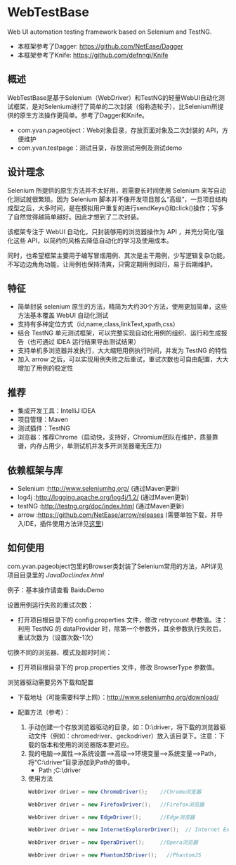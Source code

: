 # WebTestBase

Web UI automation testing framework based on Selenium and TestNG.

* 本框架参考了Dagger: https://github.com/NetEase/Dagger
* 本框架参考了Knife: https://github.com/defnngj/Knife

## 概述

  WebTestBase是基于Selenium（WebDriver）和TestNG的轻量WebUI自动化测试框架，是对Selenium进行了简单的二次封装（俗称造轮子），比Selenium所提供的原生方法操作更简单。参考了Dagger和Knife。
  * com.yvan.pageobject：Web对象目录，存放页面对象及二次封装的 API，方便维护
  * com.yvan.testpage：测试目录，存放测试用例及测试demo

## 设计理念

  Selenium 所提供的原生方法并不太好用，若需要长时间使用 Selenium 来写自动化测试就很繁琐。因为 Selenium 脚本并不像开发项目那么“高级”，一旦项目结构成型之后，大多时间，是在模拟用户重复的进行sendKeys()和click()操作；写多了自然觉得越简单越好。因此才想到了二次封装。
  
  该框架专注于 WebUI 自动化，只封装够用的浏览器操作为 API ，并充分简化/强化这些 API，以简约的风格去降低自动化的学习及使用成本。
  
  同时，也希望框架主要用于编写冒烟用例、其次是主干用例，少写逻辑复杂功能，不写边边角角功能，让用例也保持清爽，只需定期用例回归，易于后期维护。
  
## 特征

* 简单封装 selenium 原生的方法，精简为大约30个方法，使用更加简单，这些方法基本覆盖 WebUI 自动化测试
* 支持有多种定位方式（id,name,class,linkText,xpath,css）
* 结合 TestNG 单元测试框架，可以完整实现自动化用例的组织、运行和生成报告（也可通过 IDEA 运行结果导出测试结果）
* 支持单机多浏览器并发执行，大大缩短用例执行时间，并发为 TestNG 的特性
* 加入 arrow 之后，可以实现用例失败之后重试，重试次数也可自由配置，大大增加了用例的稳定性

## 推荐

* 集成开发工具：IntelliJ IDEA
* 项目管理：Maven
* 测试插件：TestNG
* 浏览器：推荐Chrome（启动快，支持好，Chromium团队在维护，质量靠谱，内存占用少，单测试机并发多开浏览器毫无压力）

## 依赖框架与库

* Selenium :http://www.seleniumhq.org/ (通过Maven更新)
* log4j :http://logging.apache.org/log4j/1.2/ (通过Maven更新)
* testNG :http://testng.org/doc/index.html (通过Maven更新)
* arrow :https://github.com/NetEase/arrow/releases (需要单独下载，并导入IDE，插件使用方法详见[这里](https://github.com/NetEase/arrow/blob/master/README.md))

## 如何使用

com.yvan.pageobject包里的Browser类封装了Selenium常用的方法，API详见项目目录里的 _*JavaDoc\index.html*_

例子：基本操作请查看 BaiduDemo

设置用例运行失败的重试次数：
* 打开项目根目录下的 config.properties 文件，修改 retrycount 参数值。注：利用 TestNG 的 dataProvider 时，除第一个参数外，其余参数执行失败后，重试次数为（设置次数-1次）

切换不同的浏览器、模式及超时时间：
* 打开项目根目录下的 prop.properties 文件，修改 BrowserType 参数值。

浏览器驱动需要另外下载和配置
* 下载地址（可能需要科学上网）：http://www.seleniumhq.org/download/

* 配置方法（参考）：
    1. 手动创建一个存放浏览器驱动的目录，如：D:\driver，将下载的浏览器驱动文件（例如：chromedriver、geckodriver）放入该目录下。注意：下载的版本和使用的浏览器版本要对应。
    2. 我的电脑–>属性–>系统设置–>高级–>环境变量–>系统变量–>Path，将“C:\driver”目录添加到Path的值中。
        * Path  ;C:\driver 
    3. 使用方法
        ```java      
        WebDriver driver = new ChromeDriver();    //Chrome浏览器
        
        WebDriver driver = new FirefoxDriver();   //Firefox浏览器
        
        WebDriver driver = new EdgeDriver();      //Edge浏览器
        
        WebDriver driver = new InternetExplorerDriver();  // Internet Explorer浏览器
        
        WebDriver driver = new OperaDriver();     //Opera浏览器
        
        WebDriver driver = new PhantomJSDriver();   //PhantomJS
        ```
     